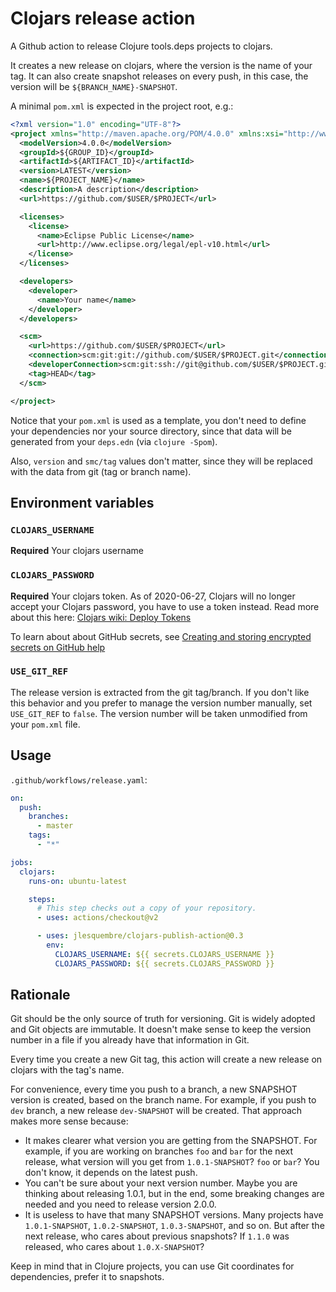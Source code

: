 # Clojars release action

A Github action to release Clojure tools.deps projects to clojars.

It creates a new release on clojars, where the version is the name of your tag.
It can also create snapshot releases on every push, in this case, the version
will be `${BRANCH_NAME}-SNAPSHOT`.

A minimal `pom.xml` is expected in the project root, e.g.:

```xml
<?xml version="1.0" encoding="UTF-8"?>
<project xmlns="http://maven.apache.org/POM/4.0.0" xmlns:xsi="http://www.w3.org/2001/XMLSchema-instance" xsi:schemaLocation="http://maven.apache.org/POM/4.0.0 http://maven.apache.org/xsd/maven-4.0.0.xsd">
  <modelVersion>4.0.0</modelVersion>
  <groupId>${GROUP_ID}</groupId>
  <artifactId>${ARTIFACT_ID}</artifactId>
  <version>LATEST</version>
  <name>${PROJECT_NAME}</name>
  <description>A description</description>
  <url>https://github.com/$USER/$PROJECT</url>

  <licenses>
    <license>
      <name>Eclipse Public License</name>
      <url>http://www.eclipse.org/legal/epl-v10.html</url>
    </license>
  </licenses>

  <developers>
    <developer>
      <name>Your name</name>
    </developer>
  </developers>

  <scm>
    <url>https://github.com/$USER/$PROJECT</url>
    <connection>scm:git:git://github.com/$USER/$PROJECT.git</connection>
    <developerConnection>scm:git:ssh://git@github.com/$USER/$PROJECT.git</developerConnection>
    <tag>HEAD</tag>
  </scm>

</project>
```

Notice that your `pom.xml` is used as a template, you don't need to define your
dependencies nor your source directory, since that data will be generated from
your `deps.edn` (via `clojure -Spom`).

Also, `version` and `smc/tag` values don't matter, since they will be replaced
with the data from git (tag or branch name).

## Environment variables

### `CLOJARS_USERNAME`

**Required** Your clojars username

### `CLOJARS_PASSWORD`

**Required** Your clojars token. As of 2020-06-27, Clojars will no longer accept
your Clojars password, you have to use a token instead. Read more about this
here:
[Clojars wiki: Deploy Tokens](https://github.com/clojars/clojars-web/wiki/Deploy-Tokens)

To learn about about GitHub secrets, see
[Creating and storing encrypted secrets on GitHub help](https://help.github.com/en/actions/configuring-and-managing-workflows/creating-and-storing-encrypted-secrets)

### `USE_GIT_REF`

The release version is extracted from the git tag/branch. If you don't like this
behavior and you prefer to manage the version number manually, set `USE_GIT_REF`
to `false`. The version number will be taken unmodified from your `pom.xml`
file.

## Usage

`.github/workflows/release.yaml`:

```yaml
on:
  push:
    branches:
      - master
    tags:
      - "*"

jobs:
  clojars:
    runs-on: ubuntu-latest

    steps:
      # This step checks out a copy of your repository.
      - uses: actions/checkout@v2

      - uses: jlesquembre/clojars-publish-action@0.3
        env:
          CLOJARS_USERNAME: ${{ secrets.CLOJARS_USERNAME }}
          CLOJARS_PASSWORD: ${{ secrets.CLOJARS_PASSWORD }}
```

## Rationale

Git should be the only source of truth for versioning. Git is widely adopted and
Git objects are immutable. It doesn't make sense to keep the version number in a
file if you already have that information in Git.

Every time you create a new Git tag, this action will create a new release on
clojars with the tag's name.

For convenience, every time you push to a branch, a new SNAPSHOT version is
created, based on the branch name. For example, if you push to `dev` branch, a
new release `dev-SNAPSHOT` will be created. That approach makes more sense
because:

- It makes clearer what version you are getting from the SNAPSHOT. For example,
  if you are working on branches `foo` and `bar` for the next release, what
  version will you get from `1.0.1-SNAPSHOT`? `foo` or `bar`? You don't know, it
  depends on the latest push.
- You can't be sure about your next version number. Maybe you are thinking about
  releasing 1.0.1, but in the end, some breaking changes are needed and you need
  to release version 2.0.0.
- It is useless to have that many SNAPSHOT versions. Many projects have
  `1.0.1-SNAPSHOT`, `1.0.2-SNAPSHOT`, `1.0.3-SNAPSHOT`, and so on. But after the
  next release, who cares about previous snapshots? If `1.1.0` was released, who
  cares about `1.0.X-SNAPSHOT`?

Keep in mind that in Clojure projects, you can use Git coordinates for
dependencies, prefer it to snapshots.
